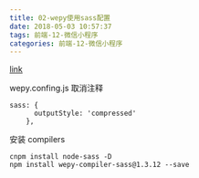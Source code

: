 ```yaml
---
title: 02-wepy使用sass配置
date: 2018-05-03 10:57:37
tags: 前端-12-微信小程序
categories: 前端-12-微信小程序
---
```

[link](https://github.com/Tencent/wepy/issues/938)

wepy.confing.js 取消注释
```
sass: {
      outputStyle: 'compressed'
    },
```

安装 compilers

```
cnpm install node-sass -D
npm install wepy-compiler-sass@1.3.12 --save
```

